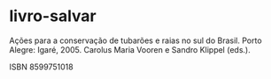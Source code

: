 # livro-salvar
Ações para a conservação de tubarões e raias no sul do Brasil. Porto Alegre: Igaré, 2005. 
Carolus Maria Vooren e Sandro Klippel (eds.).

ISBN 85­99751­01­8
